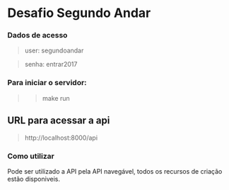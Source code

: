 # Desafio Segundo Andar

### Dados de acesso
> user: segundoandar

> senha: entrar2017

### Para iniciar o servidor:
>> make run

## URL para acessar a api
> http://localhost:8000/api

### Como utilizar
Pode ser utilizado a API pela API navegável, todos os recursos de criação estão disponiveis.